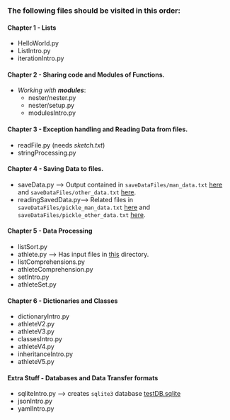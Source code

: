 ### The following files should be visited in this order:

#### Chapter 1 - Lists
- HelloWorld.py
- ListIntro.py
- iterationIntro.py

#### Chapter 2 - Sharing code and Modules of Functions. 
- _Working with **modules**_:
    - nester/nester.py
    - nester/setup.py
    - modulesIntro.py
    
#### Chapter 3 - Exception handling and Reading Data from files.
- readFile.py (needs _sketch.txt_)
- stringProcessing.py

#### Chapter 4 - Saving Data to files. 
- saveData.py --> Output contained in `saveDataFiles/man_data.txt` [here](saveDataFiles/man_data.txt) and `saveDataFiles/other_data.txt` [here](saveDataFiles/other_data.txt). 
- readingSavedData.py--> Related files in `saveDataFiles/pickle_man_data.txt` [here](saveDataFiles/pickle_man_data.txt) and `saveDataFiles/pickle_other_data.txt` [here](saveDataFiles/pickle_other_data.txt). 

#### Chapter 5 - Data Processing
- listSort.py
- athlete.py --> Has input files in [this](athleteTraining/) directory. 
- listComprehensions.py
- athleteComprehension.py
- setIntro.py
- athleteSet.py

#### Chapter 6 - Dictionaries and Classes
- dictionaryIntro.py
- athleteV2.py
- athleteV3.py
- classesIntro.py
- athleteV4.py
- inheritanceIntro.py
- athleteV5.py

#### Extra Stuff - Databases and Data Transfer formats 
- sqliteIntro.py --> creates `sqlite3` database [testDB.sqlite](dataStores/testDB.sqlite)
- jsonIntro.py
- yamlIntro.py
